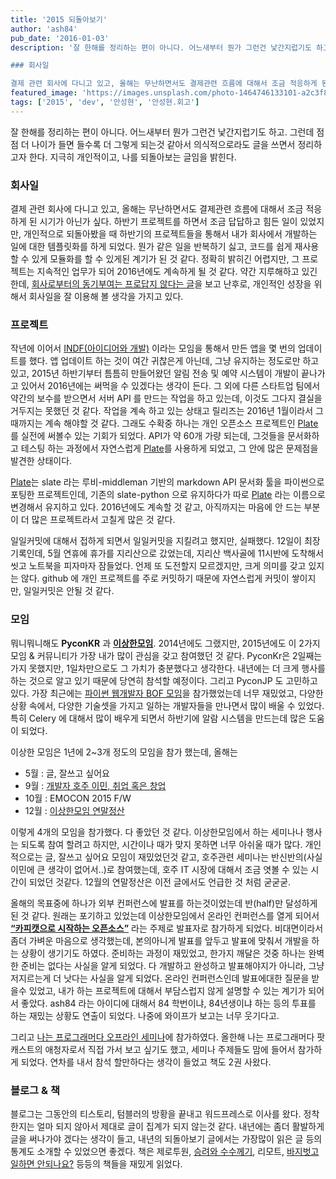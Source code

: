 ```yaml
---
title: '2015 되돌아보기'
author: 'ash84'
pub_date: '2016-01-03'
description: '잘 한해를 정리하는 편이 아니다. 어느새부터 뭔가 그런건 낯간지럽기도 하고. 그런데 점점 더 나이가 들면 들수록 더 그렇게 되는것 같아서 의식적으로라도 글을 쓰면서 정리하고자 한다. 지극히 개인적이고, 나를 되돌아보는 글임을 밝힌다.

### 회사일

결제 관련 회사에 다니고 있고, 올해는 무난하면서도 결제관련 흐름에 대해서 조금 적응하게 된 시기가 아닌가 싶다. 하반기 프로젝트를 하면서 조금 답답하고 힘든 일이 있었지만, 개인적으로 되돌아봤을 때 하반기의 프로젝트들을 통해서 내가 회사에서 개발하는 일에 대한 템플릿화를 하게 되었'
featured_image: 'https://images.unsplash.com/photo-1464746133101-a2c3f88e0dd9?ixlib=rb-0.3.5&ixid=eyJhcHBfaWQiOjEyMDd9&s=4814b1a523df63b0acb73e69c5304b5e&auto=format&fit=crop&w=727&q=80'
tags: ['2015', 'dev', '안성현', '안성현.회고']
---
```



잘 한해를 정리하는 편이 아니다. 어느새부터 뭔가 그런건 낯간지럽기도 하고. 그런데 점점 더 나이가 들면 들수록 더 그렇게 되는것 같아서 의식적으로라도 글을 쓰면서 정리하고자 한다. 지극히 개인적이고, 나를 되돌아보는 글임을 밝힌다.

### 회사일

결제 관련 회사에 다니고 있고, 올해는 무난하면서도 결제관련 흐름에 대해서 조금 적응하게 된 시기가 아닌가 싶다. 하반기 프로젝트를 하면서 조금 답답하고 힘든 일이 있었지만, 개인적으로 되돌아봤을 때 하반기의 프로젝트들을 통해서 내가 회사에서 개발하는 일에 대한 템플릿화를 하게 되었다. 뭔가 같은 일을 반복하기 싫고, 코드를 쉽게 재사용 할 수 있게 모듈화를 할 수 있게된 계기가 된 것 같다. 정확히 밝히긴 어렵지만, 그 프로젝트는 지속적인 업무가 되어 2016년에도 계속하게 될 것 같다. 약간 지루해하고 있긴 한데, [회사로부터의 동기부여는 프로답지 않다는 글](http://m.blog.naver.com/ksc12545/220578602698)을 보고 난후로, 개인적인 성장을 위해서 회사일을 잘 이용해 볼 생각을 가지고 있다.

### 프로젝트

작년에 이어서 [INDF(아이디어와 개발)](http://blog.indf.net/) 이라는 모임을 통해서 만든 앱을 몇 번의 업데이트를 했다. 앱 업데이트 하는 것이 여간 귀찮은게 아닌데, 그냥 유지하는 정도로만 하고 있고, 2015년 하반기부터 틈틈히 만들어왔던 알림 전송 및 예약 시스템이 개발이 끝나가고 있어서 2016년에는 써먹을 수 있겠다는 생각이 든다. 그 외에 다른 스타트업 팀에서 약간의 보수를 받으면서 서버 API 를 만드는 작업을 하고 있는데, 이것도 그다지 결실을 거두지는 못했던 것 같다. 작업을 계속 하고 있는 상태고 릴리즈는 2016년 1월이라서 그때까지는 계속 해야할 것 같다. 그래도 수확중 하나는 개인 오픈소스 프로젝트인 [Plate](https://github.com/Plate-Project/plate) 를 실전에 써볼수 있는 기회가 되었다. API가 약 60개 가량 되는데, 그것들을 문서화하고 테스팅 하는 과정에서 자연스럽게 [Plate](https://github.com/Plate-Project/plate)를 사용하게 되었고, 그 안에 많은 문제점을 발견한 상태이다.

[Plate](https://github.com/Plate-Project/plate)는 slate 라는 루비-middleman 기반의 markdown API 문서화 툴을 파이썬으로 포팅한 프로젝트인데, 기존의 slate-python 으로 유지하다가 따로 [Plate](https://github.com/Plate-Project/plate) 라는 이름으로 변경해서 유지하고 있다. 2016년에도 계속할 것 같고, 아직까지는 마음에 안 드는 부분이 더 많은 프로젝트라서 고칠게 많은 것 같다.

일일커밋에 대해서 접하게 되면서 일일커밋을 지킬려고 했지만, 실패했다. 12일이 최장기록인데, 5월 연휴에 휴가를 지리산으로 갔었는데, 지리산 백사골에 11시반에 도착해서 씻고 노트북을 피자마자 잠들었다. 언제 또 도전할지 모르겠지만, 크게 의미를 갖고 있지는 않다. github 에 개인 프로젝트를 주로 커밋하기 때문에 자연스럽게 커밋이 쌓이지만, 일일커밋은 안될 것 같다.

### 모임

뭐니뭐니해도 **PyconKR** 과 **[이상한모임](http://blog.weirdx.io/)**. 2014년에도 그랬지만, 2015년에도 이 2가지 모임 & 커뮤니티가 가장 내가 많이 관심을 갖고 참여했던 것 같다. PyconKr은 2일째는 가지 못했지만, 1일차만으로도 그 가치가 충분했다고 생각한다. 내년에는 더 크게 행사를 하는 것으로 알고 있기 때문에 당연히 참석할 예정이다. 그리고 PyconJP 도 고민하고 있다. 가장 최근에는 [파이썬 웹개발자 BOF 모임](http://earlybird.kr/1833)을 참가했었는데 너무 재밌었고, 다양한 상황 속에서, 다양한 기술셋을 가지고 일하는 개발자들을 만나면서 많이 배울 수 있었다. 특히 Celery 에 대해서 많이 배우게 되면서 하반기에 알람 시스템을 만드는데 많은 도움이 되었다.

이상한 모임은 1년에 2~3개 정도의 모임을 참가 했는데, 올해는

- 5월 : 글, 잘쓰고 싶어요
- 9월 : [개발자 호주 이민, 취업 혹은 창업](http://onoffmix.com/event/53084)
- 10월 : EMOCON 2015 F/W
- 12월 : [이상한모임 연말정산](http://ash84.net/2015/12/25/%EC%9D%B4%EC%83%81%ED%95%9C%EB%AA%A8%EC%9E%84-2015-%EC%97%B0%EB%A7%90%EC%A0%95%EC%82%B0/)

이렇게 4개의 모임을 참가했다. 다 좋았던 것 같다. 이상한모임에서 하는 세미나나 행사는 되도록 참여 할려고 하지만, 시간이나 때가 맞지 못하면 너무 아쉬울 때가 많다. 개인적으로는 글, 잘쓰고 싶어요 모임이 재밌었던것 같고, 호주관련 세미나는 반신반의(사실 이민에 큰 생각이 없어서..)로 참여했는데, 호주 IT 시장에 대해서 조금 엿볼 수 있는 시간이 되었던 것같다. 12월의 연말정산은 이전 글에서도 언급한 것 처럼 굳굳굳.

올해의 목표중에 하나가 외부 컨퍼런스에 발표를 하는것이었는데 반(half)만 달성하게 된 것 같다. 원래는 포기하고 있었는데 이상한모임에서 온라인 컨퍼런스를 열게 되어서 **[“카피캣으로 시작하는 오픈소스”](https://speakerdeck.com/ahnseonghyun/kapikaeseuro-sijaghaneun-opeunsoseu)** 라는 주제로 발표자로 참가하게 되었다. 비대면이라서 좀더 가벼운 마음으로 생각했는데, 본의아니게 발표를 앞두고 발표에 맞춰서 개발을 하는 상황이 생기기도 하였다. 준비하는 과정이 재밌었고, 한가지 깨달은 것중 하나는 완벽한 준비는 없다는 사실을 알게 되었다. 다 개발하고 완성하고 발표해야지가 아니라, 그냥 저지르는게 더 낫다는 사실을 알게 되었다. 온라인 컨퍼런스인데 발표에대한 질문을 받을수 있었고, 내가 하는 프로젝트에 대해서 부담스럽지 않게 설명할 수 있는 계기가 되어서 좋았다. ash84 라는 아이디에 대해서 84 학번이냐, 84년생이냐 하는 등의 투표를 하는 재밌는 상황도 연출이 되었다. 나중에 와이프가 보고는 너무 웃기다고.

그리고 [나는 프로그래머다 오프라인 세미나](http://onoffmix.com/event/55258)에 참가하였다. 올한해 나는 프로그래머다 팟캐스트의 애청자로서 직접 가서 보고 싶기도 했고, 세미나 주제들도 맘에 들어서 참가하게 되었다. 연차를 내서 참석 할만하다는 생각이 들었고 책도 2권 사왔다.

### 블로그 & 책

블로그는 그동안의 티스토리, 텀블러의 방황을 끝내고 워드프레스로 이사를 왔다. 정착한지는 얼마 되지 않아서 제대로 글이 집계가 되지 않는것 같다. 내년에는 좀더 활발하게 글을 써나가야 겠다는 생각이 들고, 내년의 되돌아보기 글에서는 가장많이 읽은 글 등의 통계도 소개할 수 있었으면 좋겠다. 책은 제로투원, [승려와 수수께기](https://ash84.io/2015/12/05/monk-and-the-riddle/), 리모트, [바지벗고 일하면 안되나요?](https://ash84.io/2015/04/24/-ec-b1-85--eb-b0-94-ec-a7-80-eb-b2-97-ea-b3-a0--ec-9d-bc-ed-95-98-eb-a9-b4--ec-95-88-eb-90-98-eb-82-98-ec-9a-94/) 등등의 책들을 재밌게 읽었다.



